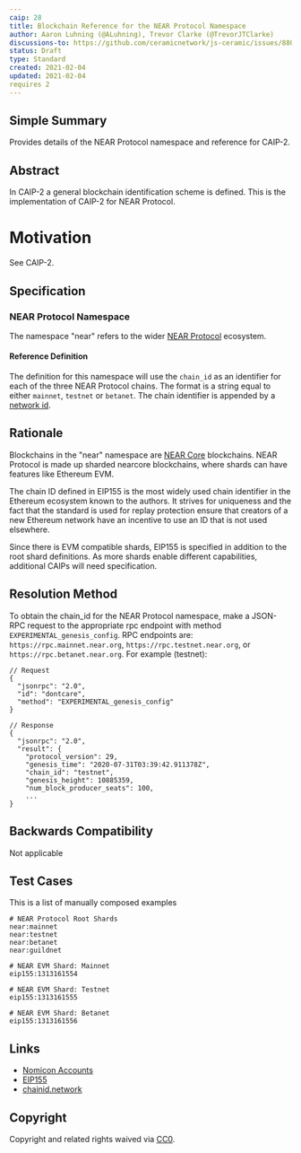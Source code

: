 ```yaml
---
caip: 28
title: Blockchain Reference for the NEAR Protocol Namespace
author: Aaron Luhning (@ALuhning), Trevor Clarke (@TrevorJTClarke)
discussions-to: https://github.com/ceramicnetwork/js-ceramic/issues/880, https://github.com/ceramicnetwork/js-ceramic/pull/881
status: Draft
type: Standard
created: 2021-02-04
updated: 2021-02-04
requires 2
---
```


## Simple Summary

Provides details of the NEAR Protocol namespace and reference for CAIP-2.

## Abstract

In CAIP-2 a general blockchain identification scheme is defined.  This is the implementation of CAIP-2 for NEAR Protocol.

# Motivation

See CAIP-2.

## Specification

### NEAR Protocol Namespace

The namespace "near" refers to the wider [NEAR Protocol](https://near.org) ecosystem.

#### Reference Definition

The definition for this namespace will use the `chain_id` as an identifier for each of the three NEAR Protocol chains. The format is a string equal to either `mainnet`, `testnet` or `betanet`.  The chain identifier is appended by a [network id](https://chainid.network/).

## Rationale

Blockchains in the "near" namespace are [NEAR Core](https://github.com/near/nearcore) blockchains. NEAR Protocol is made up sharded nearcore blockchains, where shards can have features like Ethereum EVM.

The chain ID defined in EIP155 is the most widely used chain identifier in the Ethereum ecosystem known to the authors. It strives for uniqueness and the fact that the standard is used for replay protection ensure that creators of a new Ethereum network have an incentive to use an ID that is not used elsewhere.

Since there is EVM compatible shards, EIP155 is specified in addition to the root shard definitions. As more shards enable different capabilities, additional CAIPs will need specification.

## Resolution Method

To obtain the chain_id for the NEAR Protocol namespace, make a JSON-RPC request to the appropriate rpc endpoint with method `EXPERIMENTAL_genesis_config`.
RPC endpoints are: `https://rpc.mainnet.near.org`, `https://rpc.testnet.near.org`, or `https://rpc.betanet.near.org`.  For example (testnet):

```jsonc
// Request
{
  "jsonrpc": "2.0",
  "id": "dontcare",
  "method": "EXPERIMENTAL_genesis_config"
}

// Response
{
  "jsonrpc": "2.0",
  "result": {
    "protocol_version": 29,
    "genesis_time": "2020-07-31T03:39:42.911378Z",
    "chain_id": "testnet",
    "genesis_height": 10885359,
    "num_block_producer_seats": 100,
    ...
}
```

## Backwards Compatibility

Not applicable

## Test Cases

This is a list of manually composed examples

```
# NEAR Protocol Root Shards
near:mainnet
near:testnet
near:betanet
near:guildnet

# NEAR EVM Shard: Mainnet
eip155:1313161554

# NEAR EVM Shard: Testnet
eip155:1313161555

# NEAR EVM Shard: Betanet
eip155:1313161556
```

## Links

- [Nomicon Accounts](https://nomicon.io/DataStructures/Account.html)
- [EIP155](https://eips.ethereum.org/EIPS/eip-155)
- [chainid.network](https://chainid.network/)

## Copyright

Copyright and related rights waived via [CC0](https://creativecommons.org/publicdomain/zero/1.0/).
